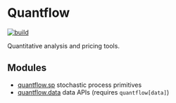 # Quantflow

[![build](https://github.com/quantmind/quantflow/actions/workflows/build.yml/badge.svg)](https://github.com/quantmind/quantflow/actions/workflows/build.yml)

Quantitative analysis and pricing tools.


## Modules

* [quantflow.sp](./sp) stochastic process primitives
* [quantflow.data](./data) data APIs (requires `quantflow[data]`)
